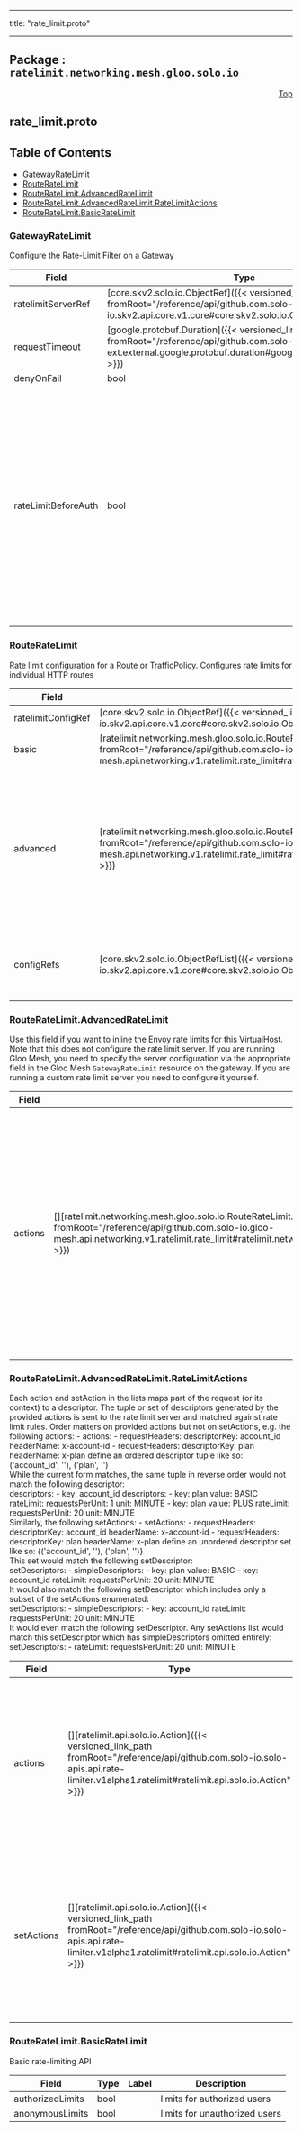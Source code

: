 
---

title: "rate_limit.proto"

---

## Package : `ratelimit.networking.mesh.gloo.solo.io`



<a name="top"></a>

<a name="API Reference for rate_limit.proto"></a>
<p align="right"><a href="#top">Top</a></p>

## rate_limit.proto


## Table of Contents
  - [GatewayRateLimit](#ratelimit.networking.mesh.gloo.solo.io.GatewayRateLimit)
  - [RouteRateLimit](#ratelimit.networking.mesh.gloo.solo.io.RouteRateLimit)
  - [RouteRateLimit.AdvancedRateLimit](#ratelimit.networking.mesh.gloo.solo.io.RouteRateLimit.AdvancedRateLimit)
  - [RouteRateLimit.AdvancedRateLimit.RateLimitActions](#ratelimit.networking.mesh.gloo.solo.io.RouteRateLimit.AdvancedRateLimit.RateLimitActions)
  - [RouteRateLimit.BasicRateLimit](#ratelimit.networking.mesh.gloo.solo.io.RouteRateLimit.BasicRateLimit)







<a name="ratelimit.networking.mesh.gloo.solo.io.GatewayRateLimit"></a>

### GatewayRateLimit
Configure the Rate-Limit Filter on a Gateway


| Field | Type | Label | Description |
| ----- | ---- | ----- | ----------- |
| ratelimitServerRef | [core.skv2.solo.io.ObjectRef]({{< versioned_link_path fromRoot="/reference/api/github.com.solo-io.skv2.api.core.v1.core#core.skv2.solo.io.ObjectRef" >}}) |  |  |
  | requestTimeout | [google.protobuf.Duration]({{< versioned_link_path fromRoot="/reference/api/github.com.solo-io.protoc-gen-ext.external.google.protobuf.duration#google.protobuf.Duration" >}}) |  |  |
  | denyOnFail | bool |  |  |
  | rateLimitBeforeAuth | bool |  | Set this is set to true if you would like to rate limit traffic before applying external auth to it. *Note*: When this is true, you will lose some features like being able to rate limit a request based on its auth state |
  





<a name="ratelimit.networking.mesh.gloo.solo.io.RouteRateLimit"></a>

### RouteRateLimit
Rate limit configuration for a Route or TrafficPolicy. Configures rate limits for individual HTTP routes


| Field | Type | Label | Description |
| ----- | ---- | ----- | ----------- |
| ratelimitConfigRef | [core.skv2.solo.io.ObjectRef]({{< versioned_link_path fromRoot="/reference/api/github.com.solo-io.skv2.api.core.v1.core#core.skv2.solo.io.ObjectRef" >}}) |  | ref to RateLimitConfig |
  | basic | [ratelimit.networking.mesh.gloo.solo.io.RouteRateLimit.BasicRateLimit]({{< versioned_link_path fromRoot="/reference/api/github.com.solo-io.gloo-mesh.api.networking.v1.ratelimit.rate_limit#ratelimit.networking.mesh.gloo.solo.io.RouteRateLimit.BasicRateLimit" >}}) |  | Config for rate-limiting using simplified (gloo-specific) API |
  | advanced | [ratelimit.networking.mesh.gloo.solo.io.RouteRateLimit.AdvancedRateLimit]({{< versioned_link_path fromRoot="/reference/api/github.com.solo-io.gloo-mesh.api.networking.v1.ratelimit.rate_limit#ratelimit.networking.mesh.gloo.solo.io.RouteRateLimit.AdvancedRateLimit" >}}) |  | TODO: remove AdvancedRateLimit which configures server settings in the route config Partial config for Gloo Mesh rate-limiting based on Envoy's rate-limit service; supports Envoy's rate-limit service API. (reference here: https://github.com/lyft/ratelimit#configuration) Configure rate-limit *actions* here, which define how request characteristics get translated into descriptors used by the rate-limit service for rate-limiting. Configure rate-limit *descriptors* and their associated limits on the Gloo settings. Only one of `ratelimit` or `rate_limit_configs` can be set. |
  | configRefs | [core.skv2.solo.io.ObjectRefList]({{< versioned_link_path fromRoot="/reference/api/github.com.solo-io.skv2.api.core.v1.core#core.skv2.solo.io.ObjectRefList" >}}) |  | References to RateLimitConfig resources. This is used to configure the GlooE rate limit server. Only one of `ratelimit` or `rate_limit_configs` can be set.<br>TODO: ask where this came from? client config? |
  





<a name="ratelimit.networking.mesh.gloo.solo.io.RouteRateLimit.AdvancedRateLimit"></a>

### RouteRateLimit.AdvancedRateLimit
Use this field if you want to inline the Envoy rate limits for this VirtualHost. Note that this does not configure the rate limit server. If you are running Gloo Mesh, you need to specify the server configuration via the appropriate field in the Gloo Mesh `GatewayRateLimit` resource on the gateway. If you are running a custom rate limit server you need to configure it yourself.


| Field | Type | Label | Description |
| ----- | ---- | ----- | ----------- |
| actions | [][ratelimit.networking.mesh.gloo.solo.io.RouteRateLimit.AdvancedRateLimit.RateLimitActions]({{< versioned_link_path fromRoot="/reference/api/github.com.solo-io.gloo-mesh.api.networking.v1.ratelimit.rate_limit#ratelimit.networking.mesh.gloo.solo.io.RouteRateLimit.AdvancedRateLimit.RateLimitActions" >}}) | repeated | TODO: remove client side actions from route level config Define individual rate limits here. Each rate limit will be evaluated, if any rate limit would be throttled, the entire request returns a 429 (gets throttled) |
  





<a name="ratelimit.networking.mesh.gloo.solo.io.RouteRateLimit.AdvancedRateLimit.RateLimitActions"></a>

### RouteRateLimit.AdvancedRateLimit.RateLimitActions
Each action and setAction in the lists maps part of the request (or its context) to a descriptor. The tuple or set of descriptors generated by the provided actions is sent to the rate limit server and matched against rate limit rules. Order matters on provided actions but not on setActions, e.g. the following actions: - actions:   - requestHeaders:      descriptorKey: account_id      headerName: x-account-id   - requestHeaders:      descriptorKey: plan      headerName: x-plan define an ordered descriptor tuple like so: ('account_id', '<x-account-id value>'), ('plan', '<x-plan value>')<br>While the current form matches, the same tuple in reverse order would not match the following descriptor:<br>descriptors: - key: account_id   descriptors:   - key: plan     value: BASIC     rateLimit:       requestsPerUnit: 1       unit: MINUTE  - key: plan    value: PLUS    rateLimit:      requestsPerUnit: 20      unit: MINUTE<br>Similarly, the following setActions: - setActions:   - requestHeaders:      descriptorKey: account_id      headerName: x-account-id   - requestHeaders:      descriptorKey: plan      headerName: x-plan define an unordered descriptor set like so: {('account_id', '<x-account-id value>'), ('plan', '<x-plan value>')}<br>This set would match the following setDescriptor:<br>setDescriptors: - simpleDescriptors:   - key: plan     value: BASIC   - key: account_id  rateLimit:    requestsPerUnit: 20    unit: MINUTE<br>It would also match the following setDescriptor which includes only a subset of the setActions enumerated:<br>setDescriptors: - simpleDescriptors:   - key: account_id  rateLimit:    requestsPerUnit: 20    unit: MINUTE<br>It would even match the following setDescriptor. Any setActions list would match this setDescriptor which has simpleDescriptors omitted entirely:<br>setDescriptors: - rateLimit:    requestsPerUnit: 20    unit: MINUTE


| Field | Type | Label | Description |
| ----- | ---- | ----- | ----------- |
| actions | [][ratelimit.api.solo.io.Action]({{< versioned_link_path fromRoot="/reference/api/github.com.solo-io.solo-apis.api.rate-limiter.v1alpha1.ratelimit#ratelimit.api.solo.io.Action" >}}) | repeated | Defines an ordered descriptor set that maps part of the request to a descriptor sent to the rate limit server and matched against the rate limit rules. |
  | setActions | [][ratelimit.api.solo.io.Action]({{< versioned_link_path fromRoot="/reference/api/github.com.solo-io.solo-apis.api.rate-limiter.v1alpha1.ratelimit#ratelimit.api.solo.io.Action" >}}) | repeated | Defines an unordered descriptor set that maps part of the request to a descriptor sent to the rate limit server and matched against the rate limit rules. |
  





<a name="ratelimit.networking.mesh.gloo.solo.io.RouteRateLimit.BasicRateLimit"></a>

### RouteRateLimit.BasicRateLimit
Basic rate-limiting API


| Field | Type | Label | Description |
| ----- | ---- | ----- | ----------- |
| authorizedLimits | bool |  | limits for authorized users |
  | anonymousLimits | bool |  | limits for unauthorized users |
  




 <!-- end messages -->

 <!-- end enums -->

 <!-- end HasExtensions -->

 <!-- end services -->

